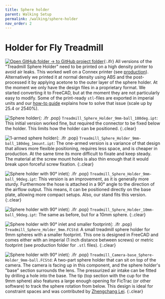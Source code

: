 ```yaml
---
title: Sphere holder
parent: Walking Setup
permalink: /walking/sphere-holder
nav_order: 2
---
```


# Holder for Fly Treadmill

[![Open GitHub folder]({{site.baseurl}}/assets/img/GitHub-Mark-32px.png) → to GitHub project folder](https://github.com/reiserlab/Fly-Lab-Gear/tree/main/Walking-Setup/Treadmill_Sphere_Holder){:.ifr}
All versions of the "Treadmill Sphere Holder" need to be printed on a high density printer to avoid air leaks. This worked well on a Connex printer (see [production]({{site.baseurl}}/production)). Alternatively we printed it at normal density using ABS and the post-processed it by applying acetone to the outer layer of the sphere holder. At the moment we only have the design files in a proprietary format. We started converting it to FreeCAD, but at the moment they are not particularly easy to modify. Some of the print-ready `stl`-files are exported in imperial units and our [how-to guide]({{site.baseurl}}/how-to-build-inexpensive-treadmill#manufacture-3d-print) explains how to solve that issue (scale up by 25.4 or 2540%).

![Sphere holder]({{site.baseurl}}/assets/img/Walking-Setup/Treadmill_Sphere_Holder/Treadmill_Sphere_Holder_9mm-ball_180deg.png){: .ifr .pop}
`Treadmill_Sphere_Holder_9mm-ball_180deg.ipt`: This initial version worked fine, but required the connector to be fixed below the holder. This limits how the holder can be positioned.
{:.clear}

![1-armed sphere holder]({{site.baseurl}}/assets/img/Walking-Setup/Treadmill_Sphere_Holder/Treadmill_Sphere_Holder_9mm-ball_180deg_1mount.png){: .ifr .pop}
`Treadmill_Sphere_Holder_9mm-ball_180deg_1mount.ipt`: The one-armed version is a variance of that design that allows more flexible positioning, requires less space, and is cheaper in production. At the same time its more difficult to fixate and keep steady. The material at the screw mount holes is also thin enough that it would break upon forceful screw fixation.
{:.clear}

![Sphere holder with 90° inlet]({{site.baseurl}}/assets/img/Walking-Setup/Treadmill_Sphere_Holder/Treadmill_Sphere_Holder_9mm-ball_90deg.png){: .ifr .pop}
`Treadmill_Sphere_Holder_9mm-ball_90deg.ipt`: This version is an improvement, as it is generally more sturdy. Furthermore the hose is attached in a 90° angle to the direction of the airflow output. This means, it can be positioned directly on the base plate, allowing more compact setups. Also, our stand fits this version.
{:.clear}

![Sphere holder with 90° inlet]({{site.baseurl}}/assets/img/Walking-Setup/Treadmill_Sphere_Holder/Treadmill_Sphere_Holder_10mm-ball_90deg.png){: .ifr .pop}
`Treadmill_Sphere_Holder_10mm-ball_90deg.ipt`: The same as before, but for a 10mm sphere.
{:.clear}

![Sphere holder with 90° inlet and smaller footprint]({{site.baseurl}}/assets/img/Walking-Setup/Treadmill_Sphere_Holder/Treadmill_Sphere_Holder_9mm_imperial.png){: .ifr .pop}
`Treadmill_Sphere_Holder_9mm.FCStd`:  A small treadmill sphere holder for 9mm spheres with a smaller footprint. This one is designed in FreeCAD and comes either with an imperial (1 inch distance between screws) or metric footprint (see production folder for `.stl` files).
{:.clear}

![Sphere holder with 90° inlet]({{site.baseurl}}/assets/img/Walking-Setup/Treadmill_Sphere_Holder/Treadmill_Camera-base_Sphere-Holder_9mm-ball.png){: .ifr .pop}
`Treadmill_Camera-base_Sphere-Holder_9mm-ball.FCStd`: A two-part sphere holder that can sit on top of the camera. The camera is facing up in this component, and the sphere holder's "base" section surrounds the lens. The pressurized air intake can be fitted by drilling a hole into the base. The tip (top section with the cup for the 9mm sphere) also features a large enough opening for FicTrac (or other software) to track the sphere rotation from below. This design is ideal for constraint spaces and was contributed by [Zhengchang Lei](https://www.janelia.org/people/zhengchang-lei).
{:.clear}
